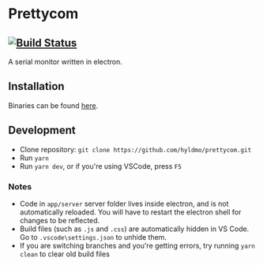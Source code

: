# Prettycom
[![Build Status](https://travis-ci.com/hyldmo/prettycom.svg?branch=master)](https://travis-ci.com/hyldmo/prettycom)
----
A serial monitor written in electron.

## Installation
Binaries can be found [here](https://github.com/hyldmo/prettycom/releases).

## Development
- Clone repository: `git clone https://github.com/hyldmo/prettycom.git`
- Run `yarn`
- Run `yarn dev`, or if you're using VSCode, press `F5`

### Notes
- Code in `app/server` server folder lives inside electron, and is not automatically reloaded.
You will have to restart the electron shell for changes to be reflected.
- Build files (such as `.js` and `.css`) are automatically hidden in VS Code. Go to `.vscode\settings.json` to unhide them.
- If you are switching branches and you're getting errors, try running `yarn clean` to clear old build files
